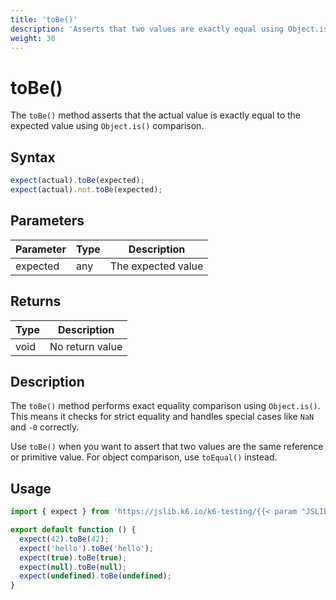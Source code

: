 ```yaml
---
title: 'toBe()'
description: 'Asserts that two values are exactly equal using Object.is() comparison'
weight: 30
---
```


# toBe()

The `toBe()` method asserts that the actual value is exactly equal to the expected value using `Object.is()` comparison.

## Syntax

<!-- eslint-skip -->
<!-- md-k6:skip -->

```javascript
expect(actual).toBe(expected);
expect(actual).not.toBe(expected);
```

## Parameters

| Parameter | Type | Description        |
| --------- | ---- | ------------------ |
| expected  | any  | The expected value |

## Returns

| Type | Description     |
| ---- | --------------- |
| void | No return value |

## Description

The `toBe()` method performs exact equality comparison using `Object.is()`. This means it checks for strict equality and handles special cases like `NaN` and `-0` correctly.

Use `toBe()` when you want to assert that two values are the same reference or primitive value. For object comparison, use `toEqual()` instead.

## Usage

<!-- md-k6:skip -->

```javascript
import { expect } from 'https://jslib.k6.io/k6-testing/{{< param "JSLIB_TESTING_VERSION" >}}/index.js';

export default function () {
  expect(42).toBe(42);
  expect('hello').toBe('hello');
  expect(true).toBe(true);
  expect(null).toBe(null);
  expect(undefined).toBe(undefined);
}
```

